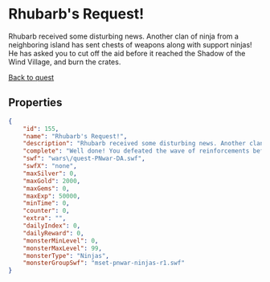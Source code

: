 # Rhubarb's Request!

Rhubarb received some disturbing news. Another clan of ninja from a neighboring island has sent chests of weapons along with support ninjas! He has asked you to cut off the aid before it reached the Shadow of the Wind Village, and burn the crates.

[Back to quest](../quests.md)

## Properties

```json
{
    "id": 155,
    "name": "Rhubarb's Request!",
    "description": "Rhubarb received some disturbing news. Another clan of ninja from a neighboring island has sent chests of weapons along with support ninjas! He has asked you to cut off the aid before it reached the Shadow of the Wind Village, and burn the crates.",
    "complete": "Well done! You defeated the wave of reinforcements before they could reach the Shadow of the Wind Village, and burned the crates of weapons to the ground, but more help will be coming! Prepare yourself hero!",
    "swf": "wars\/quest-PNwar-DA.swf",
    "swfX": "none",
    "maxSilver": 0,
    "maxGold": 2000,
    "maxGems": 0,
    "maxExp": 50000,
    "minTime": 0,
    "counter": 0,
    "extra": "",
    "dailyIndex": 0,
    "dailyReward": 0,
    "monsterMinLevel": 0,
    "monsterMaxLevel": 99,
    "monsterType": "Ninjas",
    "monsterGroupSwf": "mset-pnwar-ninjas-r1.swf"
}
```

